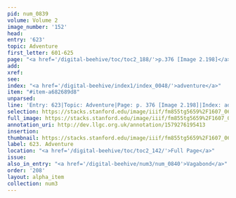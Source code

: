 ```yaml
---
pid: num_0839
volume: Volume 2
image_number: '152'
head: 
entry: '623'
topic: Adventure
first_letter: 601-625
page: "<a href='/digital-beehive/toc/toc2_188/'>p.376 [Image 2.198]</a>"
add: 
xref: 
see: 
index: "<a href='/digital-beehive/index1/index_0048/'>adventure</a>"
item: "#item-a682689d8"
unparsed: 
line: 'Entry: 623|Topic: Adventure|Page: p. 376 [Image 2.198]|Index: adventure|#item-a682689d8'
selection: https://stacks.stanford.edu/image/iiif/fm855tg5659%2F1607_0619/931,251,2821,676/full/0/default.jpg
full_image: https://stacks.stanford.edu/image/iiif/fm855tg5659%2F1607_0619/full/full/0/default.jpg
annotation_uri: http://dev.llgc.org.uk/annotation/1579276195413
insertion: 
thumbnail: https://stacks.stanford.edu/image/iiif/fm855tg5659%2F1607_0619/931,251,600,180/250,/0/default.jpg
label: 623. Adventure
location: "<a href='/digital-beehive/toc/toc2_142/'>Full Page</a>"
issue: 
also_in_entry: "<a href='/digital-beehive/num3/num_0840'>Vagabond</a>"
order: '208'
layout: alpha_item
collection: num3
---
```


